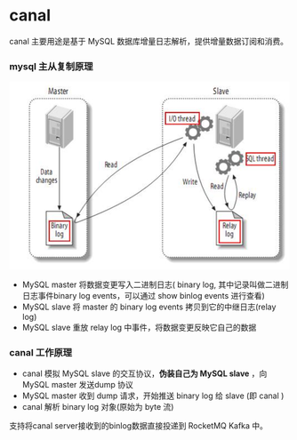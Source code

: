 # canal
canal 主要用途是基于 MySQL 数据库增量日志解析，提供增量数据订阅和消费。
### mysql 主从复制原理
<img src="https://github.com/islongfei/Blog/blob/master/images/mysql%E4%B8%BB%E4%BB%8E%E5%A4%8D%E5%88%B6.jpg"  />  

* MySQL master 将数据变更写入二进制日志( binary log, 其中记录叫做二进制日志事件binary log events，可以通过 show binlog events 进行查看)
* MySQL slave 将 master 的 binary log events 拷贝到它的中继日志(relay log)
* MySQL slave 重放 relay log 中事件，将数据变更反映它自己的数据
### canal 工作原理
* canal 模拟 MySQL slave 的交互协议，**伪装自己为 MySQL slave** ，向 MySQL master 发送dump 协议
* MySQL master 收到 dump 请求，开始推送 binary log 给 slave (即 canal )
* canal 解析 binary log 对象(原始为 byte 流)

支持将canal server接收到的binlog数据直接投递到 RocketMQ Kafka 中。
